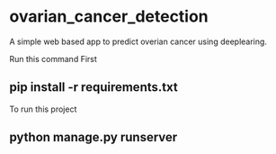 # ovarian_cancer_detection
A simple web based app to predict overian cancer using deeplearing.

Run this command First
## pip install -r requirements.txt

To run this project
## python manage.py runserver
